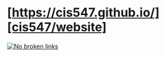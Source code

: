 # [https://cis547.github.io/][cis547/website]

[![No broken links][no-broken-links/badge]][no-broken-links/workflow]




[cis547/website]: software-analysis-class.org
[no-broken-links/workflow]: https://github.com/cis547/cis547.github.io/actions/workflows/check-links.yml
[no-broken-links/badge]: https://github.com/cis547/cis547.github.io/actions/workflows/check-links.yml/badge.svg
